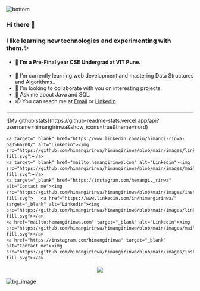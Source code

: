 ![bottom](https://user-images.githubusercontent.com/81952458/140599929-c7efe8fa-84e5-4c9b-b73d-9d2feee636b0.png)
### Hi there 👋

<!--


- 🔭 I’m currently working on ...
- 🌱 I’m currently learning ...
- 👯 I’m looking to collaborate on ...
- 🤔 I’m looking for help with ...
- 💬 Ask me about ...
- 📫 How to reach me: ...
- 😄 Pronouns: ...
- ⚡ Fun fact: ...
-->


### I like learning new technologies and experimenting with them.✨
- #### 🔭 I’m a Pre-Final year CSE Undergrad at VIT Pune.
- 🌱 I’m currently learning web development and mastering Data Structures and Algorithms..
- 👯 I’m looking to collaborate with you on interesting projects.
- 💬 Ask me about Java and SQL.
- 📫 You can reach me at [Email](https://mailto:hemangirinwa@gmail.com) or  [Linkedin](https://www.linkedin.com/in/himangi-rinwa-ba356a200/) 
<hr>
 ![My github stats](https://github-readme-stats.vercel.app/api?username=himangirinwa&show_icons=true&theme=nord)
 
 <br>

  <p align="center">

    <a target="_blank" href="https://www.linkedin.com/in/himangi-rinwa-ba356a200/" alt="Linkedin"><img src="https://github.com/himangirinwa/himangirinwa/blob/main/images/linkedin-fill.svg"></a>
    <a target="_blank" href="mailto:hemangirinwa.com" alt="Linkedin"><img src="https://github.com/himangirinwa/himangirinwa/blob/main/images/mail-fill.svg"></a>
    <a target="_blank" href="https://instagram.com/hemangi._rinwa" alt="Contact me"><img src="https://github.com/himangirinwa/himangirinwa/blob/main/images/instagram-fill.svg">   <a href="https://www.linkedin.com/in/himangirinwa/" target="_blank" alt="Linkedin"><img src="https://github.com/himangirinwa/himangirinwa/blob/main/images/linkedin-fill.svg"></a>
    <a href="mailto:hemangirinwa.com" target="_blank" alt="Linkedin"><img src="https://github.com/himangirinwa/himangirinwa/blob/main/images/mail-fill.svg"></a>
    <a href="https://instagram.com/himangirinwa" target="_blank" alt="Contact me"><img src="https://github.com/himangirinwa/himangirinwa/blob/main/images/instagram-fill.svg"></a>

  <p align="center">
    <a href="https://visitor-badge.glitch.me/">
      <img align="center" src="https://page-views.glitch.me/badge?page_id=himangirinwa/himangirinwa">
    </a>
  </p>
  
<img align="center" src="https://github.com/himangirinwa/himangirinwa/main/images/bottom.png" alt="bg_image">
